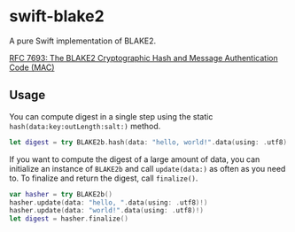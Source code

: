# swift-blake2

A pure Swift implementation of BLAKE2.

[RFC 7693: The BLAKE2 Cryptographic Hash and Message Authentication Code (MAC)](https://datatracker.ietf.org/doc/html/rfc7693)

## Usage

You can compute digest in a single step using the static 
`hash(data:key:outLength:salt:)` method.

```swift
let digest = try BLAKE2b.hash(data: "hello, world!".data(using: .utf8)!)
```

If you want to compute the digest of a large amount of data, you can initialize
an instance of `BLAKE2b` and call `update(data:)` as often as you need to.
To finalize and return the digest, call `finalize()`.

```swift
var hasher = try BLAKE2b()
hasher.update(data: "hello, ".data(using: .utf8)!)
hasher.update(data: "world!".data(using: .utf8)!)
let digest = hasher.finalize()
```
